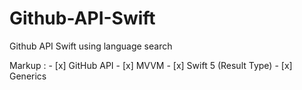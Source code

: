 # Github-API-Swift
Github API Swift using language search

 Markup : - [x] GitHub API 
          - [x] MVVM
          - [x] Swift 5 (Result Type)
          - [x] Generics
